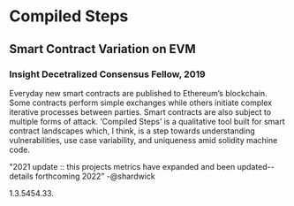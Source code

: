 # Compiled Steps
## Smart Contract Variation on EVM

### Insight Decetralized Consensus Fellow, 2019

Everyday new smart contracts are published to Ethereum’s blockchain. Some contracts perform simple exchanges while others initiate complex iterative processes between parties. Smart contracts are also subject to multiple forms of attack. ‘Compiled Steps’ is a qualitative tool built for smart contract landscapes which, I think, is a step towards understanding vulnerabilities, use case variability, and uniqueness amid solidity machine code.



"2021 update :: this projects metrics have expanded and been updated--details forthcoming 2022"
-@shardwick


1.3.5454.33.
